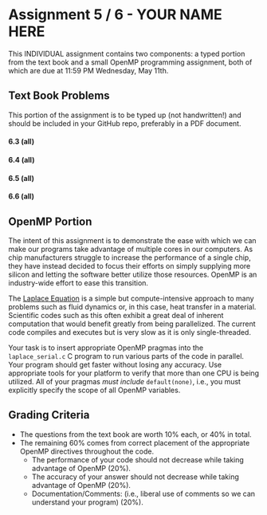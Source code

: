 # Assignment 5 / 6 - YOUR NAME HERE

This INDIVIDUAL assignment contains two components: a typed portion from the text book and a small OpenMP programming assignment, both of which are due at 11:59 PM Wednesday, May 11th.

## Text Book Problems

This portion of the assignment is to be typed up (not handwritten!) and should be included in your GitHub repo, preferably in a PDF document.

#### 6.3 (all)

#### 6.4 (all)

#### 6.5 (all)

#### 6.6 (all)

## OpenMP Portion

The intent of this assignment is to demonstrate the ease with which we can make our programs take advantage of multiple cores in our computers.
As chip manufacturers struggle to increase the performance of a single chip, they have instead decided to focus their efforts on simply supplying more silicon and letting the software better utilize those resources.
OpenMP is an industry-wide effort to ease this transition.

The [Laplace Equation](https://en.wikipedia.org/wiki/Laplace%27s_equation) is a simple but compute-intensive approach to many problems such as fluid dynamics or, in this case, heat transfer in a material.
Scientific codes such as this often exhibit a great deal of inherent computation that would benefit greatly from being parallelized.
The current code compiles and executes but is very slow as it is only single-threaded.

Your task is to insert appropriate OpenMP pragmas into the `laplace_serial.c` C program to run various parts of the code in parallel.
Your program should get faster without losing any accuracy.
Use appropriate tools for your platform to verify that more than one CPU is being utilized.
All of your pragmas *must include* `default(none)`, i.e., you must explicitly specify the scope of all OpenMP variables.

## Grading Criteria

* The questions from the text book are worth 10% each, or 40% in total.
* The remaining 60% comes from correct placement of the appropriate OpenMP directives throughout the code.
  - The performance of your code should not decrease while taking advantage of OpenMP (20%).
  - The accuracy of your answer should not decrease while taking advantage of OpenMP (20%).
  - Documentation/Comments: (i.e., liberal use of comments so we can understand your program) (20%).
